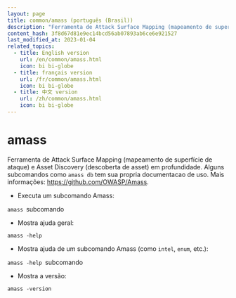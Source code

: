 ```yaml
---
layout: page
title: common/amass (português (Brasil))
description: "Ferramenta de Attack Surface Mapping (mapeamento de superfície de ataque) e Asset Discovery (descoberta de asset) em profundidade."
content_hash: 3f8d67d81e9ec14bcd56ab07893ab6ce6e921527
last_modified_at: 2023-01-04
related_topics:
  - title: English version
    url: /en/common/amass.html
    icon: bi bi-globe
  - title: français version
    url: /fr/common/amass.html
    icon: bi bi-globe
  - title: 中文 version
    url: /zh/common/amass.html
    icon: bi bi-globe
---
```

# amass

Ferramenta de Attack Surface Mapping (mapeamento de superfície de ataque) e Asset Discovery (descoberta de asset) em profundidade.
Alguns subcomandos como `amass db` tem sua propria documentacao de uso.
Mais informações: <https://github.com/OWASP/Amass>.

- Executa um subcomando Amass:

`amass `<span class="tldr-var badge badge-pill bg-dark-lm bg-white-dm text-white-lm text-dark-dm font-weight-bold">subcomando</span>

- Mostra ajuda geral:

`amass -help`

- Mostra ajuda de um subcomando Amass (como `intel`, `enum`, etc.):

`amass -help `<span class="tldr-var badge badge-pill bg-dark-lm bg-white-dm text-white-lm text-dark-dm font-weight-bold">subcomando</span>

- Mostra a versão:

`amass -version`
